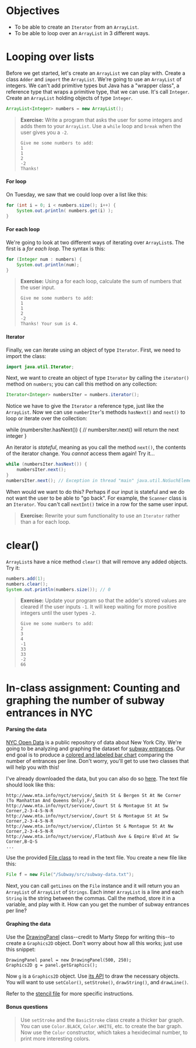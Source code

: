 # Objectives
- To be able to create an `Iterator` from an `ArrayList`.
- To be able to loop over an `ArrayList` in 3 different ways.


# Looping over lists

Before we get started, let's create an `ArrayList` we can play with. Create a class `Adder` and `import` the `ArrayList`. We're going to use an `ArrayList` of integers. We can't add primitive types but Java has a "wrapper class", a reference type that wraps a primitive type, that we can use. It's call `Integer`. Create an `ArrayList` holding objects of type `Integer`.

```java
ArrayList<Integer> numbers = new ArrayList();
```

> **Exercise:** Write a program that asks the user for some integers and adds them to your `ArrayList`. Use a `while` loop and `break` when the user gives you a `-2`.
> ``` 
> Give me some numbers to add:
> 1
> 1
> 2
> -2
> Thanks!
>```

#### For loop

On Tuesday, we saw that we could loop over a list like this:

```java
for (int i = 0; i < numbers.size(); i++) {
    System.out.println( numbers.get(i) );
}
```

#### For each loop

We're going to look at two different ways of iterating over `ArrayList`s. The first is a *for each loop*. The syntax is this:

```java
for (Integer num : numbers) {
    System.out.println(num);
}
```

> **Exercise:** Using a for each loop, calculate the sum of numbers that the user input.
> ```
> Give me some numbers to add:
> 1
> 1
> 2
> -2
> Thanks! Your sum is 4.
>```

#### Iterator

Finally, we can iterate using an object of type `Iterator`. First, we need to import the class:

```java
import java.util.Iterator;
```

Next, we want to create an object of type `Iterator` by calling the `iterator()` method on `numbers`; you can call this method on any collection:

```java
Iterator<Integer> numbersIter = numbers.iterator();
```

Notice we have to give the `Iterator` a reference type, just like the `ArrayList`. Now we can use `numberIter`'s methods `hasNext()` and `next()` to loop or iterate over the collection:

while (numbersIter.hasNext()) {
    // numbersIter.next() will return the next integer
}

An iterator is *stateful*, meaning as you call the method `next()`, the contents of the iterator change. You *cannot* access them again! Try it...

```java
while (numbersIter.hasNext()) {
    numbersIter.next();
}
numbersIter.next(); // Exception in thread "main" java.util.NoSuchElementException
```

When would we want to do this? Perhaps if our input is stateful and we do not want the user to be able to "go back". For example, the `Scanner` class is an `Iterator`. You can't call `nextInt()` twice in a row for the same user input.

> **Exercise:** Rewrite your sum functionality to use an `Iterator` rather than a for each loop.

# clear()

`ArrayList`s have a nice method `clear()` that will remove any added objects. Try it:

```java
numbers.add(1);
numbers.clear();
System.out.println(numbers.size()); // 0
```

> **Exercise:** Update your program so that the adder's stored values are cleared if the user inputs `-1`. It will keep waiting for more positive integers until the user types `-2`.
> ```
> Give me some numbers to add:
> 2
> 3
> 4
> -1
> 33
> 33
> -2
> 66

# In-class assignment: Counting and graphing the number of subway entrances in NYC

#### Parsing the data

[NYC Open Data](https://nycopendata.socrata.com/) is a public repository of data about New York City. We're going to be analyzing and graphing the dataset for [subway entrances](https://data.cityofnewyork.us/Transportation/Subway-Entrances/drex-xx56). Our end goal is to produce a [colored and labeled bar chart](subway-graph.png) comparing the number of entrances per line. Don't worry, you'll get to use two classes that will help you with this!

I've already downloaded the data, but you can also do so [here](https://data.cityofnewyork.us/api/views/he7q-3hwy/rows.csv?accessType=DOWNLOAD). The text file should look like this:

```
http://www.mta.info/nyct/service/,Smith St & Bergen St At Ne Corner (To Manhattan And Queens Only),F-G
http://www.mta.info/nyct/service/,Court St & Montague St At Sw Corner,2-3-4-5-N-R
http://www.mta.info/nyct/service/,Court St & Montague St At Sw Corner,2-3-4-5-N-R
http://www.mta.info/nyct/service/,Clinton St & Montague St At Nw Corner,2-3-4-5-N-R
http://www.mta.info/nyct/service/,Flatbush Ave & Empire Blvd At Sw Corner,B-Q-S
...
```

Use the provided [File class](https://github.com/accesscode-2-1/unit-0/blob/master/in-class%20exercise%20solutions/Subway/File.java) to read in the text file. You create a new file like this:

```java
File f = new File("/Subway/src/subway-data.txt");
```

Next, you can call `getLines` on the `File` instance and it will return you an `ArrayList` of `ArrayList` of `Strings`. Each inner `ArrayList` is a line and each `String` is the string between the commas. Call the method, store it in a variable, and play with it. How can you get the number of subway entrances per line?

#### Graphing the data

Use the [DrawingPanel](https://github.com/accesscode-2-1/unit-0/blob/master/in-class%20exercise%20solutions/Subway/DrawingPanel.java) class--credit to Marty Stepp for writing this--to create a `Graphics2D` object. Don't worry about how all this works; just use this snippet:

```
DrawingPanel panel = new DrawingPanel(500, 250);
Graphics2D g = panel.getGraphics();
```

Now `g` is a `Graphics2D` object. Use [its API](http://docs.oracle.com/javase/7/docs/api/java/awt/Graphics2D.html) to draw the necessary objects. You will want to use `setColor()`, `setStroke()`, `drawString()`, and `drawLine()`.

Refer to the [stencil file](https://github.com/accesscode-2-1/unit-0/blob/master/in-class%20exercise%20solutions/Subway/Subway.java) for more specific instructions.

#### Bonus questions
> Use `setStroke` and the `BasicStroke` class create a thicker bar graph.
> You can use `Color.BLACK`, `Color.WHITE`, etc. to create the bar graph. Now use the `Color` constructor, which takes a hexidecimal number, to print more interesting colors.
